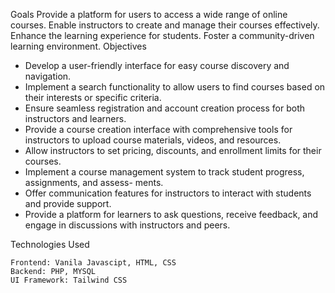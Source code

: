 Goals
Provide a platform for users to access a wide range of online courses. Enable instructors to create
and manage their courses effectively. Enhance the learning experience for students. Foster a
community-driven learning environment.
Objectives
- Develop a user-friendly interface for easy course discovery and navigation.
- Implement a search functionality to allow users to find courses based on their interests or
specific criteria.
- Ensure seamless registration and account creation process for both instructors and learners.
- Provide a course creation interface with comprehensive tools for instructors to upload course
materials, videos, and resources.
- Allow instructors to set pricing, discounts, and enrollment limits for their courses.
- Implement a course management system to track student progress, assignments, and assess-
ments.
- Offer communication features for instructors to interact with students and provide support.
- Provide a platform for learners to ask questions, receive feedback, and engage in discussions
with instructors and peers.

Technologies Used

    Frontend: Vanila Javascipt, HTML, CSS 
    Backend: PHP, MYSQL
    UI Framework: Tailwind CSS
 
